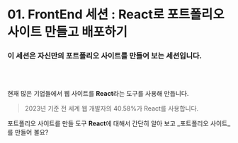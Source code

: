# 01. FrontEnd 세션 : React로 포트폴리오 사이트 만들고 배포하기

### 이 세션은 자신만의 포트폴리오 사이트를 만들어 보는 세션입니다.    
<br>
<br>

현재 많은 기업들에서 웹 사이트를 **React**라는 도구를 사용해 만듭니다.    
> 2023년 기준 전 세계 웹 개발자의 40.58%가 React를 사용합니다.

포트폴리오 사이트를 만들 도구 **React**에 대해서 간단히 알아 보고 _포트폴리오 사이트_를 만들어 볼요?    
